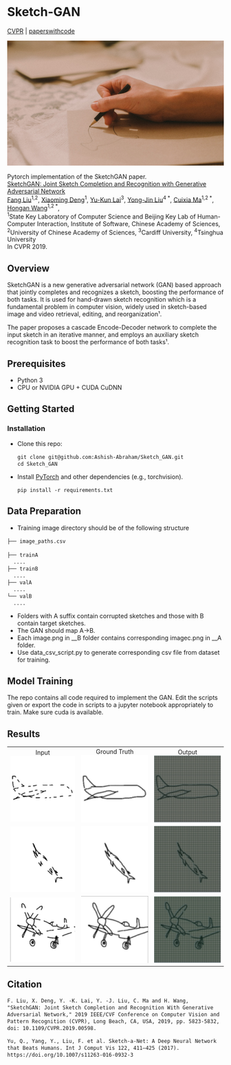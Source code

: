 # Sketch-GAN
[CVPR](https://openaccess.thecvf.com/content_CVPR_2019/papers/Liu_SketchGAN_Joint_Sketch_Completion_and_Recognition_With_Generative_Adversarial_Network_CVPR_2019_paper.pdf) | [paperswithcode](https://paperswithcode.com/paper/sketchgan-joint-sketch-completion-and)

<img src="images/cover.jpg" alt="An image">

Pytorch implementation of the SketchGAN paper. <br>
[SketchGAN: Joint Sketch Completion and Recognition with Generative Adversarial Network](https://openaccess.thecvf.com/content_CVPR_2019/papers/Liu_SketchGAN_Joint_Sketch_Completion_and_Recognition_With_Generative_Adversarial_Network_CVPR_2019_paper.pdf)  
[Fang Liu](https://scholar.google.com/citations?user=X9iggBcAAAAJ&hl=zh-CN)<sup>1,2</sup>, [ Xiaoming Deng](https://alanspike.github.io/)<sup>1</sup>, [Yu-Kun Lai](https://scholar.google.com/citations?user=6czTBiUAAAAJ&hl=en)<sup>3</sup>, [ Yong-Jin Liu](https://www.linkedin.com/in/jiazhuo-wang-065624102)<sup>4 *</sup>, [Cuixia Ma](https://scholar.google.com/citations?user=tBIAgtgAAAAJ)<sup>1,2 *</sup>, [Hongan Wang](https://coe.northeastern.edu/people/wang-yanzhi/)<sup>1,2 *</sup>,<br>
<sup>1</sup>State Key Laboratory of Computer Science and Beijing Key Lab of Human-Computer Interaction, Institute of Software, Chinese Academy of Sciences, <sup>2</sup>University of Chinese Academy of Sciences,
<sup>3</sup>Cardiff University, 
<sup>4</sup>Tsinghua University <br>
In CVPR 2019.  

## Overview

SketchGAN is a new generative adversarial network (GAN) based approach that jointly completes and recognizes a sketch, boosting the performance of both tasks. It is used for hand-drawn sketch recognition which is a fundamental problem in computer vision, widely used in sketch-based image and video retrieval, editing, and reorganization¹. 

The paper proposes a cascade Encode-Decoder network to complete the input sketch in an iterative manner, and employs an auxiliary sketch recognition task to boost the performance of both tasks¹. 


## Prerequisites

* Python 3
* CPU or NVIDIA GPU + CUDA CuDNN

## Getting Started

### Installation

- Clone this repo:

  ```shell
  git clone git@github.com:Ashish-Abraham/Sketch_GAN.git
  cd Sketch_GAN
  ```

- Install [PyTorch](https://pytorch.org) and other dependencies (e.g., torchvision).

  ```shell
  pip install -r requirements.txt
  ```

## Data Preparation
-  Training image directory should be of the following structure
  ```
  ├── image_paths.csv

  ├── trainA
    ....
  ├── trainB
    ....
  ├── valA
    ....
  └── valB
    ....
  ```
- Folders with A suffix contain corrupted sketches and those with B contain target sketches.
- The GAN should map A->B.
- Each image.png in __B folder contains corresponding imagec.png in __A folder.
- Use data_csv_script.py to generate corresponding csv file from dataset for training.


## Model Training
The repo contains all code required to implement the GAN. Edit the scripts given or export the code in scripts to a jupyter notebook appropriately to train. Make sure cuda is available.

## Results
<table cellpadding="10" cellspacing="10" >
  <tr>
    <td  align="center">Input<br> <img src="images/result3c.png" width=200px></td>
    <td  align="center">Ground Truth<br> <img src="images/result3.png" width=200px></td>
    <td  align="center">Output<br> <img src="images/result3output.png" width=200px></td>
  </tr>
    <tr>
    <td  align="center"><img src="images/result2c.png" width=200px></td>
    <td  align="center"><img src="images/result2.png" width=200px></td>
    <td  align="center"><img src="images/result2output.png" width=200px></td>
  </tr>
    </tr>
    <tr>
    <td  align="center"><img src="images/result1c.png" width=200px></td>
    <td  align="center"><img src="images/result1.png" width=200px></td>
    <td  align="center"><img src="images/result1output.png" width=200px></td>
  </tr>
</table>

## Citation
```
F. Liu, X. Deng, Y. -K. Lai, Y. -J. Liu, C. Ma and H. Wang, "SketchGAN: Joint Sketch Completion and Recognition With Generative Adversarial Network," 2019 IEEE/CVF Conference on Computer Vision and Pattern Recognition (CVPR), Long Beach, CA, USA, 2019, pp. 5823-5832, doi: 10.1109/CVPR.2019.00598.
```
```
Yu, Q., Yang, Y., Liu, F. et al. Sketch-a-Net: A Deep Neural Network that Beats Humans. Int J Comput Vis 122, 411–425 (2017). https://doi.org/10.1007/s11263-016-0932-3
```
